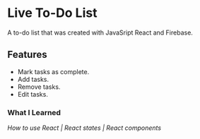 # Live To-Do List
A to-do list that was created with JavaSript React and Firebase.

## Features
* Mark tasks as complete.
* Add tasks.
* Remove tasks.
* Edit tasks.

### What I Learned
*How to use React | React states | React components*
